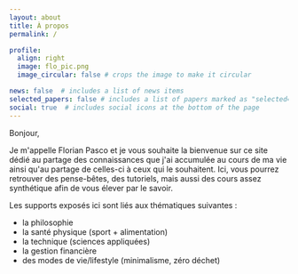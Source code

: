 ```yaml
---
layout: about
title: À propos
permalink: /

profile:
  align: right
  image: flo_pic.png
  image_circular: false # crops the image to make it circular

news: false  # includes a list of news items
selected_papers: false # includes a list of papers marked as "selected={true}"
social: true  # includes social icons at the bottom of the page
---
```


Bonjour,

Je m'appelle Florian Pasco et je vous souhaite la bienvenue sur ce site dédié au partage des connaissances que j'ai accumulée au cours de ma vie ainsi qu'au partage de celles-ci à ceux qui le souhaitent. Ici, vous pourrez retrouver des pense-bêtes, des tutoriels, mais aussi des cours assez synthétique afin de vous élever par le savoir.

Les supports exposés ici sont liés aux thématiques suivantes :
- la philosophie
- la santé physique (sport + alimentation)
- la technique (sciences appliquées)
- la gestion financière
- des modes de vie/lifestyle (minimalisme, zéro déchet)
